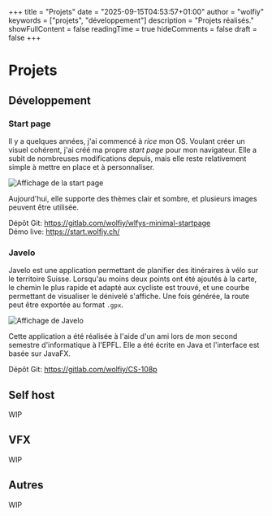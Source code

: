 +++
title = "Projets"
date = "2025-09-15T04:53:57+01:00"
author = "wolfiy"
keywords = ["projets", "développement"]
description = "Projets réalisés."
showFullContent = false
readingTime = true
hideComments = false
draft = false
+++

# Projets

## Développement

### Start page

Il y a quelques années, j'ai commencé à *rice* mon OS. Voulant créer un visuel cohérent, j'ai créé ma propre *start page* pour mon navigateur. Elle a subit de nombreuses modifications depuis, mais elle reste relativement simple à mettre en place et à personnaliser.

![Affichage de la start page](https://gitlab.com/wolfiy/wolfiy.gitlab.io/-/raw/master/assets/img/projects/startpage.png)

Aujourd'hui, elle supporte des thèmes clair et sombre, et plusieurs images peuvent être utilisée.

Dépôt Git: https://gitlab.com/wolfiy/wlfys-minimal-startpage  
Démo live: https://start.wolfiy.ch/

### Javelo

Javelo est une application permettant de planifier des itinéraires à vélo sur le territoire Suisse. Lorsqu'au moins deux points ont été ajoutés à la carte, le chemin le plus rapide et adapté aux cycliste est trouvé, et une courbe permettant de visualiser le dénivelé s'affiche. Une fois générée, la route peut être exportée au format `.gpx`.

![Affichage de Javelo](https://gitlab.com/wolfiy/wolfiy.gitlab.io/-/raw/master/assets/img/projects/javelo.png)

Cette application a été réalisée à l'aide d'un ami lors de mon second semestre d'informatique à l'EPFL. Elle a été écrite en Java et l'interface est basée sur JavaFX.

Dépôt Git: https://gitlab.com/wolfiy/CS-108p

## Self host

WIP

## VFX

WIP

## Autres

WIP